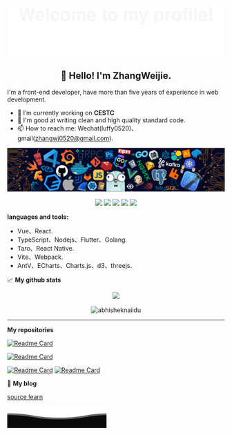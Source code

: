 ![](assets/Bottom_up.svg)

<h2 align="center">👋 Hello! I'm ZhangWeijie.</h2>

I'm a front-end developer, have more than five years of experience in web development.

- 🔭 I’m currently working on **CESTC**
- 🌱 I'm good at writing clean and high quality standard code.
- 📫 How to reach me: Wechat(luffy0520)、gmail(zhangwj0520@gmail.com).

<!--   my-header-img -->

![](./assets/header_.png)

<!--   my-kaggle
### My achievements on [kaggle](https://www.kaggle.com/andrej0marinchenko):

![competition_light](https://road-to-kaggle-grandmaster.vercel.app/api/badges/andrej0marinchenko/competition/light)
![dataset](https://road-to-kaggle-grandmaster.vercel.app/api/badges/andrej0marinchenko/dataset/light)
![notebook](https://road-to-kaggle-grandmaster.vercel.app/api/badges/andrej0marinchenko/notebook/light)
![discussion](https://road-to-kaggle-grandmaster.vercel.app/api/badges/andrej0marinchenko/discussion/light)
-->
<!--   my-icons -->
<p align="center">
    <a href="https://github.com/zhangwj0520/zhangwj0520"><img src="https://img.shields.io/badge/status-updating-brightgreen.svg"></a>
    <a href="https://github.com/vuejs/"><img src="https://img.shields.io/badge/Vue-3.3.4%2B-green.svg"></a>
    <a href="https://github.com/zhangwj0520/zhangwj0520/graphs/contributors"><img src="https://img.shields.io/github/contributors/zhangwj0520/zhangwj0520?color=blue"></a>
    <a href="https://github.com/zhangwj0520/zhangwj0520/stargazers"><img src="https://img.shields.io/github/stars/zhangwj0520/zhangwj0520.svg?logo=github"></a>
    <a href="https://github.com/zhangwj0520/zhangwj0520/network/members"><img src="https://img.shields.io/github/forks/zhangwj0520/zhangwj0520.svg?color=blue&logo=github"></a>
</p>


**languages and tools:**

- Vue、React.
- TypeScript、Nodejs、Flutter、Golang.
- Taro、React Native.
- Vite、Webpack.
- AntV、ECharts、Charts.js、d3、threejs.

📈 **My github stats**

<p align="center"> 
  
  <img  src="https://github-readme-stats.vercel.app/api?username=zhangwj0520&show_icons=true&&icon_color=ffb300&bg_color=30,e96443,904e95&title_color=fdd835&text_color=fdd835&layout=compact" />

</p>
<p align="center"> 
  
  <img  src="https://github-readme-stats.vercel.app/api/top-langs?username=zhangwj0520&hide=handlebars&langs_count=8&layout=compact&bg_color=30,e96443,904e95&title_color=fff&text_color=fff" alt="abhisheknaiidu" />
</p>

---

**My repositories**

[![Readme Card](https://github-readme-stats.vercel.app/api/pin/?username=zhangwj0520&repo=zhangwj0520)](https://github.com/zhangwj0520/zhangwj0520)

[![Readme Card](https://github-readme-stats.vercel.app/api/pin/?username=zhangwj0520&repo=action-qiniu-upload)](https://github.com/zhangwj0520/action-qiniu-upload)

[![Readme Card](https://github-readme-stats.vercel.app/api/pin/?username=zhangwj0520&repo=nextjs-fastapi-202407)](https://github.com/zhangwj0520/nextjs-fastapi-202407)
[![Readme Card](https://github-readme-stats.vercel.app/api/pin/?username=zhangwj0520&repo=aliyun-tools)](https://github.com/zhangwj0520/aliyun-tools)

📌 **My blog**

[source learn](Source.md)

![](assets/Bottom_down.svg)
